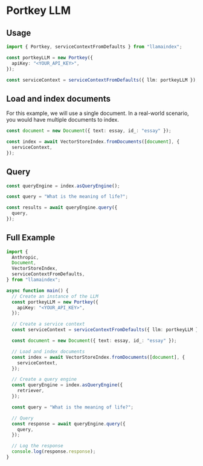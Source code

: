 # Portkey LLM

## Usage

```ts
import { Portkey, serviceContextFromDefaults } from "llamaindex";

const portkeyLLM = new Portkey({
  apiKey: "<YOUR_API_KEY>",
});

const serviceContext = serviceContextFromDefaults({ llm: portkeyLLM });
```

## Load and index documents

For this example, we will use a single document. In a real-world scenario, you would have multiple documents to index.

```ts
const document = new Document({ text: essay, id_: "essay" });

const index = await VectorStoreIndex.fromDocuments([document], {
  serviceContext,
});
```

## Query

```ts
const queryEngine = index.asQueryEngine();

const query = "What is the meaning of life?";

const results = await queryEngine.query({
  query,
});
```

## Full Example

```ts
import {
  Anthropic,
  Document,
  VectorStoreIndex,
  serviceContextFromDefaults,
} from "llamaindex";

async function main() {
  // Create an instance of the LLM
  const portkeyLLM = new Portkey({
    apiKey: "<YOUR_API_KEY>",
  });

  // Create a service context
  const serviceContext = serviceContextFromDefaults({ llm: portkeyLLM });

  const document = new Document({ text: essay, id_: "essay" });

  // Load and index documents
  const index = await VectorStoreIndex.fromDocuments([document], {
    serviceContext,
  });

  // Create a query engine
  const queryEngine = index.asQueryEngine({
    retriever,
  });

  const query = "What is the meaning of life?";

  // Query
  const response = await queryEngine.query({
    query,
  });

  // Log the response
  console.log(response.response);
}
```
